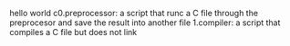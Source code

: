hello world c0.preprocessor:
a script that runc a C file through the preprocesor and save the result into another file
1.compiler:
a script that compiles a C file but does not link
